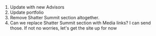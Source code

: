 1. Update with new Advisors
2. Update portfolio
3. Remove Shatter Summit section altogether. 
4. Can we replace Shatter Summit section with Media links? I can send those. If not no worries, let's get the site up for now